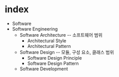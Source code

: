 # index


- Software
- Software Engineering
    - Software Architecture -- 소프트웨어 범위
        - Architectural Style
        - Architectural Pattern
    - Software Design -- 모듈, 구성 요소, 클래스 범위
        - Software Design Principle
        - Software Design Pattern
    - Software Development
